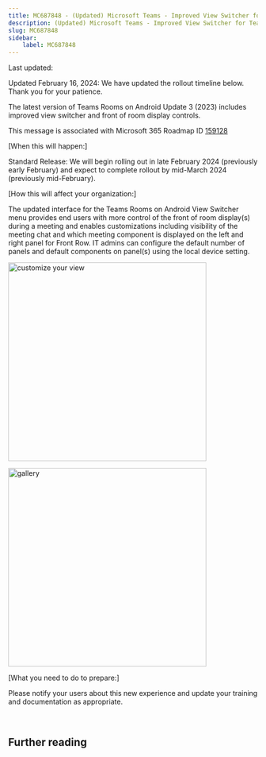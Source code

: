 ```yaml
---
title: MC687848 - (Updated) Microsoft Teams - Improved View Switcher for Teams Rooms on Android
description: (Updated) Microsoft Teams - Improved View Switcher for Teams Rooms on Android
slug: MC687848
sidebar:
    label: MC687848
---
```



Last updated: 

<p style="">Updated February 16, 2024: We have updated the rollout timeline below. Thank you for your patience.</p><p style="">The latest version of Teams Rooms on Android Update 3 (2023) includes improved view switcher and front of room display controls.&nbsp;<br></p>
<p>This message is associated with Microsoft 365 Roadmap ID <a href="https://www.microsoft.com/microsoft-365/roadmap?filters=&amp;searchterms=159128" target="_blank">159128</a></p>
<p>[When this will happen:]</p>

<p>Standard Release: We will begin rolling out in late February 2024 (previously early February) and expect to complete rollout by mid-March 2024 (previously mid-February).&nbsp;</p>

<p>[How this will affect your organization:]</p>

<p>The updated interface for the Teams Rooms on Android View Switcher menu provides end users with more control of the front of room display(s) during a meeting and enables customizations including visibility of the meeting chat and which meeting component is displayed on the left and right panel for Front Row. IT admins can configure the default number of panels and default components on panel(s) using the local device setting.&nbsp;</p>

<p><img src="https://img-prod-cms-rt-microsoft-com.akamaized.net/cms/api/am/imageFileData/RW1eADb?ver=26fc" style="width: 400px;" alt="customize your view"><br></p><p><img src="https://img-prod-cms-rt-microsoft-com.akamaized.net/cms/api/am/imageFileData/RW1eADe?ver=7c5b" style="width: 400px;" alt="gallery"><br></p>
<p>[What you need to do to prepare:]</p>
<p>Please notify your users about this new experience and update your training and documentation as appropriate.&nbsp;</p>

<p><br></p>

## Further reading

